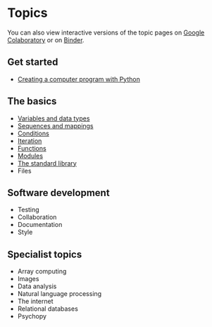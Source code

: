 # Topics

You can also view interactive versions of the topic pages on [Google Colaboratory](https://colab.research.google.com/github/luketudge/introduction-to-programming) or on [Binder](https://mybinder.org/v2/gh/luketudge/introduction-to-programming/master?filepath=topics).

## Get started

* [Creating a computer program with Python](intro.md)

## The basics

* [Variables and data types](types.md)
* [Sequences and mappings](sequences_mappings.md)
* [Conditions](conditions.md)
* [Iteration](iteration.md)
* [Functions](functions.md)
* [Modules](modules.md)
* [The standard library](standard_library.md)
* Files

## Software development

* Testing
* Collaboration
* Documentation
* Style

## Specialist topics

* Array computing
* Images
* Data analysis
* Natural language processing
* The internet
* Relational databases
* Psychopy
